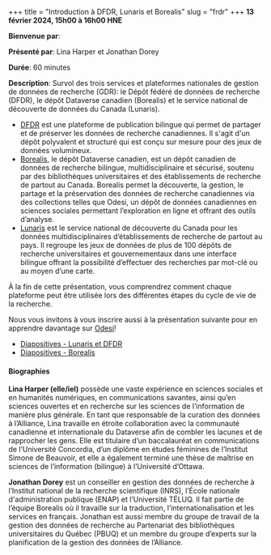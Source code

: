 +++
title = "Introduction à DFDR, Lunaris et Borealis"
slug = "frdr"
+++
**13 février 2024, 15h00 à 16h00 HNE**

**Bienvenue par**: 

**Présenté par**: Lina Harper et Jonathan Dorey

**Durée**: 60 minutes

**Description**: Survol des trois services et plateformes nationales de gestion de données de recherche (GDR):
le Dépôt fédéré de données de recherche (DFDR), le dépôt Dataverse canadien (Borealis) et le service national
de découverte de données du Canada (Lunaris).

* [DFDR](https://www.frdr-dfdr.ca/repo/?locale=fr) est une
  plateforme de publication bilingue qui permet de partager
  et de préserver les données de recherche canadiennes.
  Il s'agit d'un dépôt polyvalent et structuré qui est
  conçu sur mesure pour des jeux de données volumineux.
* [Borealis](https://borealisdata.ca/fr/), le dépôt Dataverse canadien, est
  un dépôt canadien de données de recherche bilingue, multidisciplinaire
  et sécurisé, soutenu par des bibliothèques universitaires
  et des établissements de recherche de partout au Canada.
  Borealis permet la découverte, la gestion, le partage et la
  préservation des données de recherche canadiennes via des collections
  telles que Odesi, un dépôt de données canadiennes en sciences sociales
  permettant l’exploration en ligne et offrant des outils d’analyse.
* [Lunaris](https://www.lunaris.ca/fr) est le service national
  de découverte du Canada pour les données multidisciplinaires
  d’établissements de recherche de partout au pays.
  Il regroupe les jeux de données de plus de 100 dépôts de recherche
  universitaires et gouvernementaux dans une interface bilingue offrant la
  possibilité d’effectuer des recherches par mot-clé ou au moyen d’une carte.

À la fin de cette présentation, vous comprendrez comment chaque plateforme peut
être utilisée lors des différentes étapes du cycle de vie de la recherche.

Nous vous invitons à vous inscrire aussi à la présentation
suivante pour en apprendre davantage sur [Odesi](../odesi/)!

* [Diapositives - Lunaris et DFDR](https://drive.google.com/file/d/1cJUAe4rNJWFNmOfs-CD-7_OGm_36v_ZF/view)
* [Diapositives - Borealis](https://drive.google.com/file/d/1XI4EJjoNjvcz1qUygXAi--VKM5Hh1ZCO/view)

#### Biographies

**Lina Harper (elle/iel)** possède une vaste expérience en
sciences sociales et en humanités numériques, en communications
savantes, ainsi qu’en sciences ouvertes et en recherche sur
les sciences de l’information de manière plus générale.
En tant que responsable de la curation des données à l’Alliance, Lina travaille
en étroite collaboration avec la communauté canadienne et internationale
du Dataverse afin de combler les lacunes et de rapprocher les gens.
Elle est titulaire d’un baccalauréat en communications de l’Université
Concordia, d’un diplôme en études féminines de l’Institut Simone
de Beauvoir, et elle a également terminé une thèse de maîtrise
en sciences de l’information (bilingue) à l’Université d’Ottawa.

**Jonathan Dorey** est un conseiller en gestion des données de recherche
à l’Institut national de la recherche scientifique (INRS), l’École
nationale d'administration publique (ENAP) et l’Université TÉLUQ.
Il fait partie de l’équipe Borealis où il travaille sur la
traduction, l’internationalisation et les services en français.
Jonathan est aussi membre du groupe de travail de la gestion
des données de recherche au Partenariat des bibliothèques
universitaires du Québec (PBUQ) et un membre du groupe d’experts
sur la planification de la gestion des données de l’Alliance.
